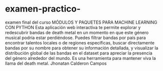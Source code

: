 # examen-practico-
examen final del curso MÓDULOS Y PAQUETES PARA MACHINE LEARNING CON PYTHON
Esta aplicación web interactiva te permite explorar y redescubrir bandas de death metal en un momento en que este género musical podría estar perdiéndose. Puedes filtrar bandas por país para encontrar talentos locales o de regiones específicas, buscar directamente bandas por su nombre para obtener su información detallada, y visualizar la distribución global de las bandas en el dataset para apreciar la presencia del género alrededor del mundo. Es una herramienta para mantener viva la llama del death metal.
Jhonatan Calderon Campos 
